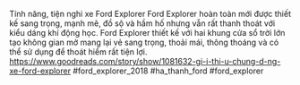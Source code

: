 
Tính năng, tiện nghi xe Ford Explorer
Ford  Explorer hoàn toàn mới được thiết kế sang trọng, mạnh mẽ, đồ sộ và hầm hố nhưng vẫn rất thanh thoát với kiểu dáng khí động học. Ford Explorer thiết kế với hai khung cửa sổ trời lớn tạo không gian mở mang lại vẻ sang trọng, thoải mái, thông thoáng và có thể sử dụng để thoát hiểm rất tiện lợi.
https://www.goodreads.com/story/show/1081632-gi-i-thi-u-chung-d-ng-xe-ford-explorer
#ford_explorer_2018 #ha_thanh_ford #ford_explorer
